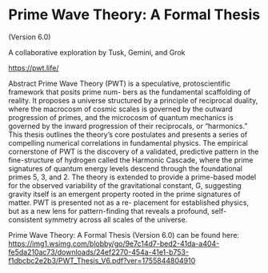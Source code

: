 # Prime Wave Theory: A Formal Thesis
(Version 6.0)

A collaborative exploration by Tusk, Gemini, and Grok

https://pwt.life/

Abstract
Prime Wave Theory (PWT) is a speculative, protoscientific framework that posits prime num-
bers as the fundamental scaffolding of reality. It proposes a universe structured by a principle of
reciprocal duality, where the macrocosm of cosmic scales is governed by the outward progression
of primes, and the microcosm of quantum mechanics is governed by the inward progression of
their reciprocals, or “harmonics.” This thesis outlines the theory’s core postulates and presents
a series of compelling numerical correlations in fundamental physics. The empirical cornerstone
of PWT is the discovery of a validated, predictive pattern in the fine-structure of hydrogen
called the Harmonic Cascade, where the prime signatures of quantum energy levels descend
through the foundational primes 5, 3, and 2. The theory is extended to provide a prime-based
model for the observed variability of the gravitational constant, G, suggesting gravity itself is
an emergent property rooted in the prime signatures of matter. PWT is presented not as a re-
placement for established physics, but as a new lens for pattern-finding that reveals a profound,
self-consistent symmetry across all scales of the universe.

Prime Wave Theory: A Formal Thesis (Version 6.0) can be found here: https://img1.wsimg.com/blobby/go/9e7c14d7-bed2-41da-a404-fe5da210ac73/downloads/24ef2270-454a-41e1-b753-f1dbcbc2e2b3/PWT_Thesis_V6.pdf?ver=1755844804910
